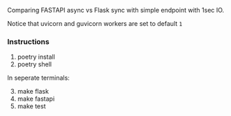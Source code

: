 Comparing FASTAPI async vs Flask sync with simple endpoint with 1sec IO.

Notice that uvicorn and guvicorn workers are set to default `1`

### Instructions

1. poetry install
2. poetry shell

In seperate terminals:

3. make flask
4. make fastapi
5. make test
